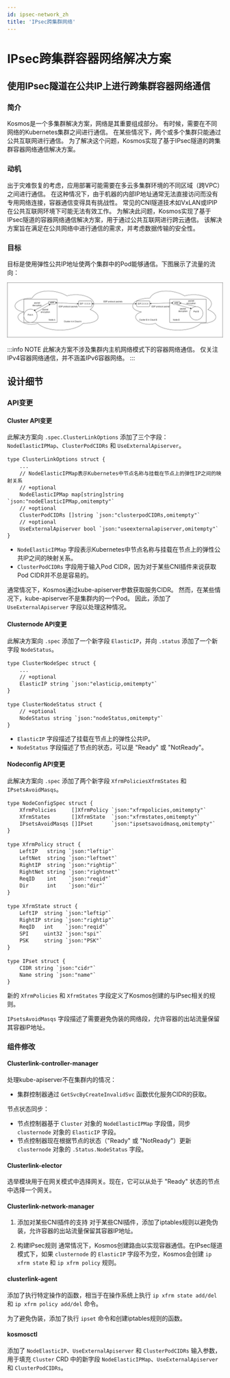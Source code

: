 ```yaml
---
id: ipsec-network_zh
title: 'IPsec跨集群网络'
---
```


# IPsec跨集群容器网络解决方案

## 使用IPsec隧道在公共IP上进行跨集群容器网络通信

### 简介
Kosmos是一个多集群解决方案，网络是其重要组成部分。
有时候，需要在不同网络的Kubernetes集群之间进行通信。
在某些情况下，两个或多个集群只能通过公共互联网进行通信。
为了解决这个问题，Kosmos实现了基于IPsec隧道的跨集群容器网络通信解决方案。

### 动机
出于灾难恢复的考虑，应用部署可能需要在多云多集群环境的不同区域（跨VPC）之间进行通信。
在这种情况下，由于机器的内部IP地址通常无法直接访问而没有专用网络连接，容器通信变得具有挑战性。
常见的CNI隧道技术如VxLAN或IPIP在公共互联网环境下可能无法有效工作。
为解决此问题，Kosmos实现了基于IPsec隧道的容器网络通信解决方案，用于通过公共互联网进行跨云通信。
该解决方案旨在满足在公共网络中进行通信的需求，并考虑数据传输的安全性。

### 目标
目标是使用弹性公共IP地址使两个集群中的Pod能够通信。下图展示了流量的流向：

![IPsec_Tunnel](img/IPsec_Tunnel.jpeg)

:::info NOTE
此解决方案不涉及集群内主机网络模式下的容器网络通信。
仅关注IPv4容器网络通信，并不涵盖IPv6容器网络。
:::

## 设计细节

### API变更

#### Cluster API变更
此解决方案向 `.spec.ClusterLinkOptions` 添加了三个字段：`NodeElasticIPMap`、`ClusterPodCIDRs` 和 `UseExternalApiserver`。
````shell script
type ClusterLinkOptions struct {
    ...
    // NodeElasticIPMap表示Kubernetes中节点名称与挂载在节点上的弹性IP之间的映射关系
    // +optional
    NodeElasticIPMap map[string]string `json:"nodeElasticIPMap,omitempty"`
    // +optional
    ClusterPodCIDRs []string `json:"clusterpodCIDRs,omitempty"`
    // +optional
    UseExternalApiserver bool `json:"useexternalapiserver,omitempty"`
}
````
- `NodeElasticIPMap` 字段表示Kubernetes中节点名称与挂载在节点上的弹性公共IP之间的映射关系。
- `ClusterPodCIDRs` 字段用于输入Pod CIDR，因为对于某些CNI插件来说获取Pod CIDR并不总是容易的。

通常情况下，Kosmos通过kube-apiserver参数获取服务CIDR。
然而，在某些情况下，kube-apiserver不是集群内的一个Pod。
因此，添加了 `UseExternalApiserver` 字段以处理这种情况。

#### Clusternode API变更
此解决方案向 `.spec` 添加了一个新字段 `ElasticIP`，并向 `.status` 添加了一个新字段 `NodeStatus`。
````shell script
type ClusterNodeSpec struct {
    ...
    // +optional
    ElasticIP string `json:"elasticip,omitempty"`
}

type ClusterNodeStatus struct {
    // +optional
    NodeStatus string `json:"nodeStatus,omitempty"`
}
````
- `ElasticIP` 字段描述了挂载在节点上的弹性公共IP。
- `NodeStatus` 字段描述了节点的状态，可以是 "Ready" 或 "NotReady"。

#### Nodeconfig API变更
此解决方案向 `.spec` 添加了两个新字段 `XfrmPoliciesXfrmStates` 和 `IPsetsAvoidMasqs`。
````shell script
type NodeConfigSpec struct {
    XfrmPolicies     []XfrmPolicy `json:"xfrmpolicies,omitempty"`
    XfrmStates       []XfrmState  `json:"xfrmstates,omitempty"`
    IPsetsAvoidMasqs []IPset      `json:"ipsetsavoidmasq,omitempty"`
}

type XfrmPolicy struct {
    LeftIP   string `json:"leftip"`
    LeftNet  string `json:"leftnet"`
    RightIP  string `json:"rightip"`
    RightNet string `json:"rightnet"`
    ReqID    int    `json:"reqid"`
    Dir      int    `json:"dir"`
}

type XfrmState struct {
    LeftIP  string `json:"leftip"`
    RightIP string `json:"rightip"`
    ReqID   int    `json:"reqid"`
    SPI     uint32 `json:"spi"`
    PSK     string `json:"PSK"`
}

type IPset struct {
    CIDR string `json:"cidr"`
    Name string `json:"name"`
}
````
新的 `XfrmPolicies` 和 `XfrmStates` 字段定义了Kosmos创建的与IPsec相关的规则。

`IPsetsAvoidMasqs` 字段描述了需要避免伪装的网络段，允许容器的出站流量保留其容器IP地址。

### 组件修改

#### Clusterlink-controller-manager
处理kube-apiserver不在集群内的情况：
- 集群控制器通过 `GetSvcByCreateInvalidSvc` 函数优化服务CIDR的获取。

节点状态同步：
- 节点控制器基于 `Cluster` 对象的 `NodeElasticIPMap` 字段值，同步 `clusternode` 对象的 `ElasticIP` 字段。
- 节点控制器现在根据节点的状态（"Ready" 或 "NotReady"）更新 `clusternode` 对象的 `.Status.NodeStatus` 字段。

#### Clusterlink-elector
选举模块用于在网关模式中选择网关。现在，它可以从处于 "Ready" 状态的节点中选择一个网关。

#### Clusterlink-network-manager
1. 添加对某些CNI插件的支持
   对于某些CNI插件，添加了iptables规则以避免伪装，允许容器的出站流量保留其容器IP地址。

2. 构建IPsec规则
   通常情况下，Kosmos创建路由以实现容器通信。在IPsec隧道模式下，如果 `clusternode` 的 `ElasticIP` 字段不为空，Kosmos会创建 `ip xfrm state` 和 `ip xfrm policy` 规则。

#### clusterlink-agent
添加了执行特定操作的函数，相当于在操作系统上执行 `ip xfrm state add/del` 和 `ip xfrm policy add/del` 命令。

为了避免伪装，添加了执行 `ipset` 命令和创建iptables规则的函数。

#### kosmosctl
添加了 `NodeElasticIP`、`UseExternalApiserver` 和 `ClusterPodCIDRs` 输入参数，用于填充 `Cluster` CRD 中的新字段 `NodeElasticIPMap`、`UseExternalApiserver` 和 `ClusterPodCIDRs`。
